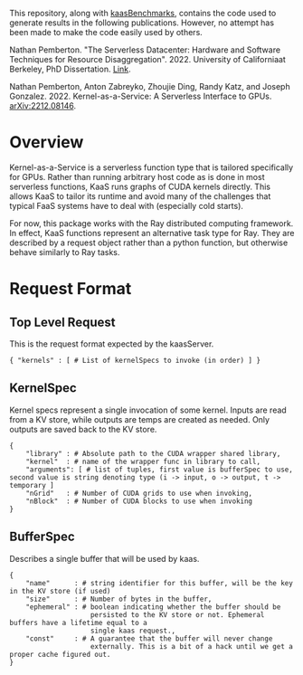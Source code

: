 This repository, along with
[kaasBenchmarks](https://github.com/NathanTP/kaasBenchmarks), contains the code
used to generate results in the following publications. However, no attempt has
been made to make the code easily used by others.

Nathan Pemberton. "The Serverless Datacenter: Hardware and Software Techniques
for Resource Disaggregation". 2022. University of Californiaat Berkeley, PhD
Dissertation. [Link](https://www2.eecs.berkeley.edu/Pubs/TechRpts/2022/EECS-2022-86.html).

Nathan Pemberton, Anton Zabreyko, Zhoujie Ding, Randy Katz, and Joseph
Gonzalez. 2022. Kernel-as-a-Service: A Serverless Interface to GPUs.
[arXiv:2212.08146](https://arxiv.org/abs/2212.08146).

# Overview
Kernel-as-a-Service is a serverless function type that is tailored specifically
for GPUs. Rather than running arbitrary host code as is done in most serverless
functions, KaaS runs graphs of CUDA kernels directly. This allows KaaS to
tailor its runtime and avoid many of the challenges that typical FaaS systems
have to deal with (especially cold starts).

For now, this package works with the Ray distributed computing framework. In
effect, KaaS functions represent an alternative task type for Ray. They are
described by a request object rather than a python function, but otherwise
behave similarly to Ray tasks.

# Request Format

## Top Level Request
This is the request format expected by the kaasServer.

    { "kernels" : [ # List of kernelSpecs to invoke (in order) ] }

## KernelSpec
Kernel specs represent a single invocation of some kernel. Inputs are read from
a KV store, while outputs are temps are created as needed. Only outputs are
saved back to the KV store.

    {
        "library" : # Absolute path to the CUDA wrapper shared library,
        "kernel"  : # name of the wrapper func in library to call,
        "arguments": [ # list of tuples, first value is bufferSpec to use, second value is string denoting type (i -> input, o -> output, t -> temporary ]
        "nGrid"   : # Number of CUDA grids to use when invoking,
        "nBlock"  : # Number of CUDA blocks to use when invoking 
    }

## BufferSpec
Describes a single buffer that will be used by kaas.

    {
        "name"      : # string identifier for this buffer, will be the key in the KV store (if used)
        "size"      : # Number of bytes in the buffer,
        "ephemeral" : # boolean indicating whether the buffer should be
                        persisted to the KV store or not. Ephemeral buffers have a lifetime equal to a
                        single kaas request.,
        "const"     : # A guarantee that the buffer will never change
                        externally. This is a bit of a hack until we get a proper cache figured out.
    }
